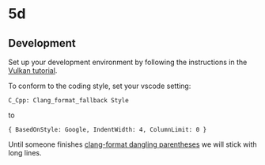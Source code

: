 # 5d

## Development

Set up your development environment by following the instructions in the
[Vulkan tutorial](https://vulkan-tutorial.com/Development_environment).

To conform to the coding style, set your vscode setting:

```
C_Cpp: Clang_format_fallback Style
```

to

```
{ BasedOnStyle: Google, IndentWidth: 4, ColumnLimit: 0 }
```

Until someone finishes [clang-format dangling parentheses](https://reviews.llvm.org/D33029)
we will stick with long lines.
